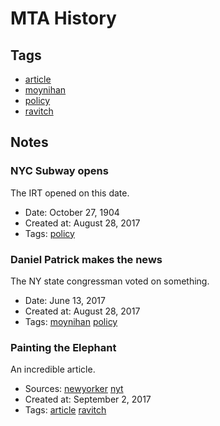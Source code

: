 # MTA History
## Tags
- [article](tags/article.md)
- [moynihan](tags/moynihan.md)
- [policy](tags/policy.md)
- [ravitch](tags/ravitch.md)
## Notes
### NYC Subway opens

The IRT opened on this date.
- Date: October 27, 1904
- Created at: August 28, 2017
- Tags: [policy](tags/policy.md)
### Daniel Patrick makes the news

The NY state congressman voted on something.
- Date: June 13, 2017
- Created at: August 28, 2017
- Tags: [moynihan](tags/moynihan.md) [policy](tags/policy.md)
### Painting the Elephant

An incredible article.
- Sources: [newyorker](http://www.newyorker.com/) [nyt](http://www.nytimes.com/)
- Created at: September 2, 2017
- Tags: [article](tags/article.md) [ravitch](tags/ravitch.md)
